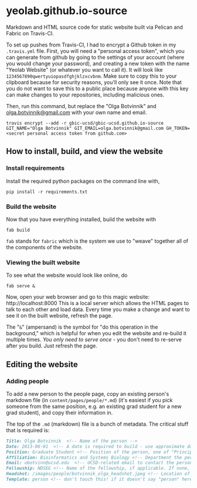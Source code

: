 yeolab.github.io-source
=======================

Markdown and HTML source code for static website built via Pelican and Fabric on Travis-CI.


To set up pushes from Travis-CI, I had to encrypt a Github token in my `.travis.yml` file. First, you will need a "personal access token", which you can generate from
github by going to the settings of your account (where you would change your password),
and creating a new token with the name "Yeolab Website" (or whatever you want to call it). It will look like `1234567890qwertyuiopasdfghjklzxcvbnm`. Make sure to copy this to your clipboard because for security reasons, you'll only see it once. Note that you do not want to save this to a public place because anyone with this key can make changes to your repositories, including malicious ones.

Then, run this command, but replace the "Olga Botvinnik" and olga.botvinnik@gmail.com with your own name and email.

```
travis encrypt --add -r gbic-ucsd/gbic-ucsd.github.io-source GIT_NAME="Olga Botvinnik" GIT_EMAIL=olga.botvinnik@gmail.com GH_TOKEN=<secret personal access token from github.com>
```

## How to install, build, and view the website

### Install requirements

Install the required python packages on the command line with,

```
pip install -r requirements.txt
```

### Build the website
Now that you have everything installed, build the website with

```
fab build
```

`fab` stands for `fabric` which is the system we use to "weave" together all of the components of the website.

### Viewing the built website

To see what the website would look like online, do

```
fab serve &
```

Now, open your web browser and go to this magic website: http://localhost:8000 This is a local server which allows the HTML pages to talk to each other and load data. Every time you make a change and want to see it on the built website, refresh the page.

The "`&`" (ampersand) is the symbol for "do this operation in the background," which is helpful for when you edit the website and re-build it multiple times. *You only need to serve once* - you don't need to re-serve after you build. Just refresh the page.

## Editing the website

### Adding people

To add a new person to the people page, copy an existing person's markdown file (in `content/pages/people/*.md`) (it's easiest if you pick someone from the same position, e.g. an existing grad student for a new grad student), and copy their information in.

The top of the `.md` (markdown) file is a bunch of metadata. The critical stuff that is required is:

```markdown
Title: Olga Botvinnik  <!-- Name of the person -->
Date: 2013-06-01  <!-- A date is required to build - use approximate date started in the lab -->
Position: Graduate Student <!-- Position of the person, one of "Principal Investigator", "Post-Doctoral Fellow", "Graduate Student" or "Staff" -->
Affiliation: Bioinformatics and Systems Biology <!-- Department the person is tied to. If unknown, use Gene's department: "Cellular and Molecular Medicine" -->
Email: obotvinn@ucsd.edu  <!-- UCSD-related email to contact the person. gmail and hotmail not okay here -->
Fellowship: NDSEG <!-- Name of the fellowship, if applicable. If none, leave blank. Leave out the word "Fellowship" -->
Headshot: /images/people/botvinnik_olga_headshot.jpeg <!-- Location of the person's square headshot -->
Template: person <!-- don't touch this! if it doesn't say "person" here then they don't get a page :( -->
```
